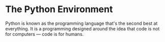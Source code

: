 # The Python Environment

Python is known as the programming language that's the second best at everything. It is a programming designed around the idea that code is not for computers — code is for humans.
